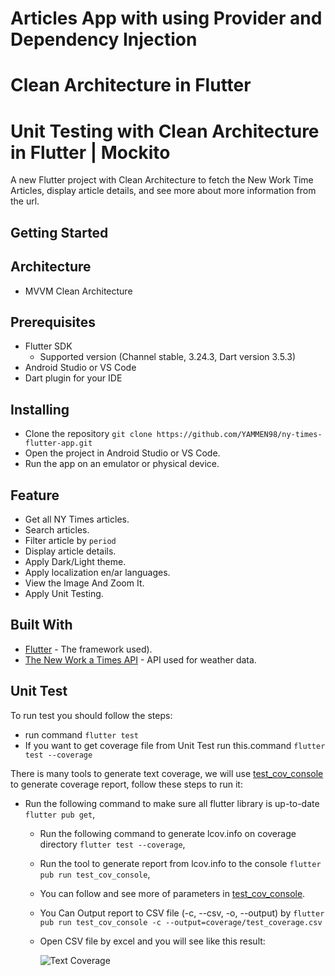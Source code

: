 # Articles App with using Provider and Dependency Injection

# Clean Architecture in Flutter

# Unit Testing with Clean Architecture in Flutter | Mockito

A new Flutter project with Clean Architecture to fetch the New Work Time
Articles, display article details, and see more about more information from the url.

## Getting Started

## Architecture

- MVVM Clean Architecture

## Prerequisites

- Flutter SDK
    - Supported version (Channel stable, 3.24.3, Dart version 3.5.3)
- Android Studio or VS Code
- Dart plugin for your IDE

## Installing

- Clone the repository ```git clone https://github.com/YAMMEN98/ny-times-flutter-app.git```
- Open the project in Android Studio or VS Code.
- Run the app on an emulator or physical device.

## Feature

- Get all NY Times articles.
- Search articles.
- Filter article by ```period```
- Display article details.
- Apply Dark/Light theme.
- Apply localization en/ar languages.
- View the Image And Zoom It.
- Apply Unit Testing.

## Built With

- [Flutter](https://docs.flutter.dev/release/archive) - The framework used).
- [The New Work a Times API](https://developer.nytimes.com/) - API used for weather data.

## Unit Test

To run test you should follow the steps:

- run command ```flutter test```
- If you want to get coverage file from Unit Test run this.command ```flutter test --coverage```

There is many tools to generate text coverage,
we will use [test_cov_console](https://pub.dev/packages/test_cov_console) to generate coverage
report, follow these steps to run it:

- Run the following command to make sure all flutter library is up-to-date ```flutter pub get```,
    - Run the following command to generate lcov.info on coverage
      directory ```flutter test --coverage```,
    - Run the tool to generate report from lcov.info to the
      console ```flutter pub run test_cov_console```,
    - You can follow and see more of parameters
      in [test_cov_console](https://pub.dev/packages/test_cov_console).
    - You Can Output report to CSV file (-c, --csv, -o, --output)
      by ```flutter pub run test_cov_console -c --output=coverage/test_coverage.csv```
    - Open CSV file by excel and you will see like this result:

      ![Text Coverage](https://github.com/YAMMEN98/ny-times-flutter-app/blob/main/test_coverage.png)

